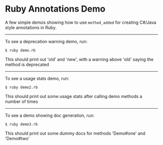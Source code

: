 # Ruby Annotations Demo

A few simple demos showing how to use `method_added` for creating C#/Java style annotations in Ruby.

---

To see a deprecation warning demo, run:
```
$ ruby demo.rb
```
This should print out 'old' and 'new', with a warning above 'old' saying the method is deprecated

---

To see a usage stats demo, run:
```
$ ruby demo2.rb
```
This should print out some usage stats after calling demo methods a number of times

---

To see a demo showing doc generation, run:
```
$ ruby demo3.rb
```
This should print out some dummy docs for methods 'Demo#one' and 'Demo#two'

